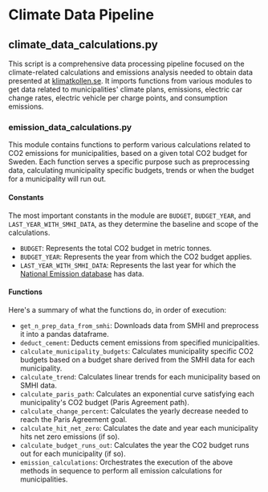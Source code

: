 # Climate Data Pipeline


## climate_data_calculations.py

This script is a comprehensive data processing pipeline focused on the climate-related calculations and emissions analysis needed to obtain data presented at [klimatkollen.se](https://www.klimatkollen.se/). It imports functions from various modules to get data related to municipalities' climate plans, emissions, electric car change rates, electric vehicle per charge points, and consumption emissions.

### emission_data_calculations.py

This module contains functions to perform various calculations related to CO2 emissions for municipalities, based on a given total CO2 budget for Sweden. Each function serves a specific purpose such as preprocessing data, calculating municipality specific budgets, trends or when the budget for a municipality will run out.

#### Constants 

The most important constants in the module are `BUDGET`, `BUDGET_YEAR`, and `LAST_YEAR_WITH_SMHI_DATA`, as they determine the baseline and scope of the calculations.

* `BUDGET`: Represents the total CO2 budget in metric tonnes.
* `BUDGET_YEAR`: Represents the year from which the CO2 budget applies.
* `LAST_YEAR_WITH_SMHI_DATA`: Represents the last year for which the [National Emission database](https://nationellaemissionsdatabasen.smhi.se/) has data.

#### Functions

Here's a summary of what the functions do, in order of execution:

* `get_n_prep_data_from_smhi`: Downloads data from SMHI and preprocess it into a pandas dataframe.
* `deduct_cement`: Deducts cement emissions from specified municipalities.
* `calculate_municipality_budgets`: Calculates municipality specific CO2 budgets based on a budget share derived from the SMHI data for each municipality.
* `calculate_trend`: Calculates linear trends for each municipality based on SMHI data.
* `calculate_paris_path`: Calculates an exponential curve satisfying each municipality's CO2 budget (Paris Agreement path).
* `calculate_change_percent`: Calculates the yearly decrease needed to reach the Paris Agreement goal.
* `calculate_hit_net_zero`: Calculates the date and year each municipality hits net zero emissions (if so).
* `calculate_budget_runs_out`: Calculates the year the CO2 budget runs out for each municipality (if so).
* `emission_calculations`: Orchestrates the execution of the above methods in sequence to perform all emission calculations for municipalities.




